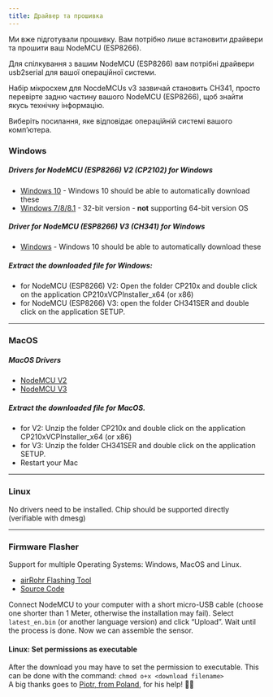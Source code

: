 ```yaml
---
title: Драйвер та прошивка
---
```


Ми вже підготували прошивку. Вам потрібно лише встановити драйвери та прошити ваш NodeMCU (ESP8266).

Для спілкування з вашим NodeMCU (ESP8266) вам потрібні драйвери usb2serial для вашої операційної системи.

Набір мікросхем для NocdeMCUs v3 зазвичай становить CH341, просто перевірте задню частину вашого NodeMCU (ESP8266), щоб знайти якусь технічну інформацію.

Виберіть посилання, яке відповідає операційній системі вашого комп’ютера.

### Windows
##### Drivers for NodeMCU (ESP8266) V2 (CP2102) for Windows
* [Windows 10](https://www.silabs.com/documents/public/software/CP210x_Universal_Windows_Driver.zip) - Windows 10 should be able to automatically download these
* [Windows 7/8/8.1](https://www.silabs.com/documents/public/software/CP210x_Windows_Drivers.zip) - 32-bit version - **not** supporting 64-bit version OS

##### Driver for NodeMCU (ESP8266) V3 (CH341) for Windows
* [Windows](http://www.wch.cn/downloads/file/5.html) - Windows 10 should be able to automatically download these

##### Extract the downloaded file for Windows:
* for NodeMCU (ESP8266) V2: Open the folder CP210x and double click on the application CP210xVCPInstaller_x64 (or x86)
* for NodeMCU (ESP8266) V3: open the folder CH341SER and double click on the application SETUP.

---

### MacOS

#####  MacOS Drivers
* [NodeMCU V2](https://www.silabs.com/documents/public/software/Mac_OSX_VCP_Driver.zip )
* [NodeMCU V3](http://www.wch.cn/downloads/file/178.html) 

#####  Extract the downloaded file for MacOS.
* for V2: Unzip the folder CP210x and double click on the application CP210xVCPInstaller_x64 (or x86)
* for V3: Unzip the folder CH341SER and double click on the application SETUP.
* Restart your Mac

---

### Linux
No drivers need to be installed. Chip should be supported directly (verifiable with dmesg)

---
### Firmware Flasher 
Support for multiple Operating Systems: Windows, MacOS and Linux.

* [airRohr Flashing Tool](http://firmware.sensor.community/airrohr/flashing-tool/)
* [Source Code](https://github.com/opendata-stuttgart/airrohr-firmware-flasher)

Connect NodeMCU to your computer with a short micro-USB cable (choose one shorter than 1 Meter, otherwise the installation may fail). Select `latest_en.bin` (or another language version) and click “Upload”.
Wait until the process is done. Now we can assemble the sensor.

#### Linux: Set permissions as executable
After the download you may have to set the permission to executable. This can be done with the command: `chmod o+x <download filename>` 
<br>
A big thanks goes to [Piotr, from Poland](https://dropbox.inf.re/), for his help! 🙋‍♂️ 

